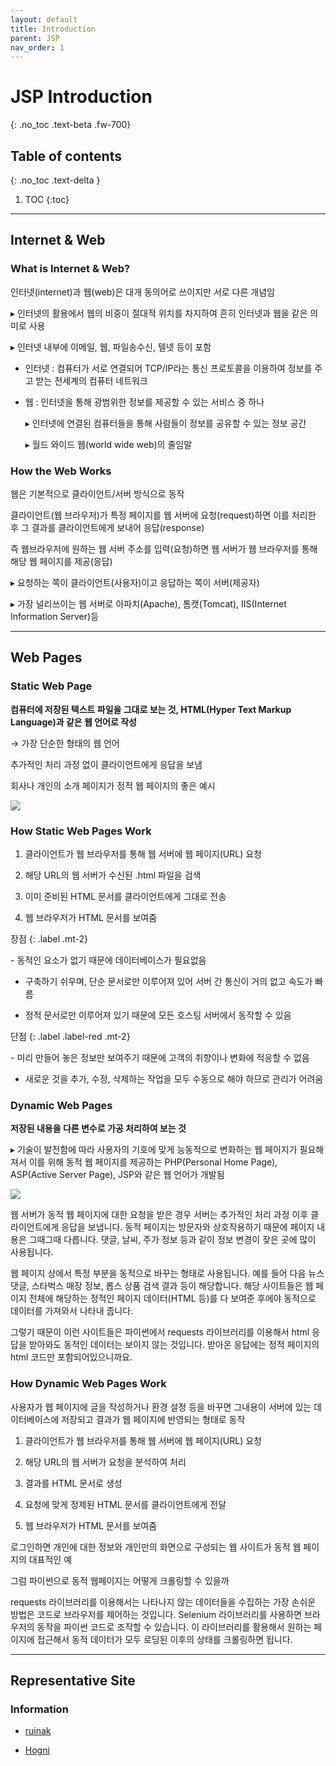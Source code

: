 ```yaml
---
layout: default
title: Introduction
parent: JSP
nav_order: 1
---
```


# JSP Introduction
{: .no_toc .text-beta .fw-700}

## Table of contents
{: .no_toc .text-delta }

1. TOC
{:toc}

---

## Internet & Web

### What is Internet & Web?

인터넷(internet)과 웹(web)은 대개 동의어로 쓰이지만 서로 다른 개념임

&#9656; 인터넷의 활용에서 웹의 비중이 절대적 위치를 차지하여 흔히 인터넷과 웹을 같은 의미로 사용

&#9656; 인터넷 내부에 이메일, 웹, 파일송수신, 텔넷 등이 포함

* 인터넷 : 컴퓨터가 서로 연결되어 TCP/IP라는 통신 프로토콜을 이용하여 정보를 주고 받는 전세계의 컴퓨터 네트워크

* 웹 : 인터넷을 통해 광범위한 정보를 제공할 수 있는 서비스 중 하나

    &#9656; 인터넷에 연결된 컴퓨터들을 통해 사람들이 정보를 공유할 수 있는 정보 공간

    &#9656; 월드 와이드 웹(world wide web)의 줄임말

### How the Web Works

웹은 기본적으로 클라이언트/서버 방식으로 동작

클라이언트(웹 브라우저)가 특정 페이지를 웹 서버에 요청(request)하면 이를 처리한 후 그 결과를 클라이언트에게 보내어 응답(response)

즉 웹브라우저에 원하는 웹 서버 주소를 입력(요청)하면 웹 서버가 웹 브라우저를 통해 해당 웹 페이지를 제공(응답)

&#9656; 요청하는 쪽이 클라이언트(사용자)이고 응답하는 쪽이 서버(제공자)

&#9656; 가장 널리쓰이는 웹 서버로 아파치(Apache), 톰캣(Tomcat), IIS(Internet Information Server)등

---

## Web Pages

### Static Web Page

**컴퓨터에 저장된 텍스트 파일을 그대로 보는 것, HTML(Hyper Text Markup Language)과 같은 웹 언어로 작성**

&#8594; 가장 단순한 형태의 웹 언어

추가적인 처리 과정 없이 클라이언트에게 응답을 보냄

회사나 개인의 소개 페이지가 정적 웹 페이지의 좋은 예시

![](https://gekdev.github.io/docs/jsp/example/static.png)

### How Static Web Pages Work

1. 클라이언트가 웹 브라우저를 통해 웹 서버에 웹 페이지(URL) 요청

2. 해당 URL의 웹 서버가 수신된 .html 파일을 검색

3. 이미 준비된 HTML 문서를 클라이언트에게 그대로 전송

4. 웹 브라우저가 HTML 문서를 보여줌

장점
{: .label .mt-2}
<div class="code-example" markdown="1">
- 동적인 요소가 없기 때문에 데이터베이스가 필요없음

- 구축하기 쉬우며, 단순 문서로만 이루어져 있어 서버 간 통신이 거의 없고 속도가 빠름

- 정적 문서로만 이루어져 있기 때문에 모든 호스팅 서버에서 동작할 수 있음
</div>

단점
{: .label .label-red .mt-2}
<div class="code-example" markdown="1">
- 미리 만들어 놓은 정보만 보여주기 때문에 고객의 취향이나 변화에 적응할 수 없음

- 새로운 것을 추가, 수정, 삭제하는 작업을 모두 수동으로 해야 하므로 관리가 어려움
</div>

### Dynamic Web Pages

**저장된 내용을 다른 변수로 가공 처리하여 보는 것**

&#9656; 기술이 발전함에 따라 사용자의 기호에 맞게 능동적으로 변화하는 웹 페이지가 필요해져서 이를 위해 동적 웹 페이지를 제공하는 PHP(Personal Home Page), ASP(Active Server Page), JSP와 같은 웹 언어가 개발됨

![](https://gekdev.github.io/docs/jsp/example/dynamic.png)

웹 서버가 동적 웹 페이지에 대한 요청을 받은 경우 서버는 추가적인 처리 과정 이후 클라이언트에게 응답을 보냅니다. 동적 페이지는 방문자와 상호작용하기 때문에 페이지 내용은 그때그때 다릅니다. 댓글, 날씨, 주가 정보 등과 같이 정보 변경이 잦은 곳에 많이 사용됩니다. 

 

웹 페이지 상에서 특정 부분을 동적으로 바꾸는 형태로 사용됩니다. 예를 들어 다음 뉴스 댓글, 스타벅스 매장 정보, 롭스 상품 검색 결과 등이 해당합니다. 해당 사이트들은 웹 페이지 전체에 해당하는 정적인 페이지 데이터(HTML 등)를 다 보여준 후에야 동적으로 데이터를 가져와서 나타내 줍니다. 

 

그렇기 때문이 이런 사이트들은 파이썬에서 requests 라이브러리를 이용해서 html 응답을 받아와도 동적인 데이터는 보이지 않는 것입니다. 받아온 응답에는 정적 페이지의 html 코드만 포함되어있으니까요.

### How Dynamic Web Pages Work

사용자가 웹 페이지에 글을 작성하거나 환경 설정 등을 바꾸면 그내용이 서버에 있는 데이터베이스에 저장되고 결과가 웹 페이지에 반영되는 형태로 동작

1. 클라이언트가 웹 브라우저를 통해 웹 서버에 웹 페이지(URL) 요청

2. 해당 URL의 웹 서버가 요청을 분석하여 처리

3. 결과를 HTML 문서로 생성

4. 요청에 맞게 정제된 HTML 문서를 클라이언트에게 전달

5. 웹 브라우저가 HTML 문서를 보여줌

로그인하면 개인에 대한 정보와 개인만의 화면으로 구성되는 웹 사이트가 동적 웹 페이지의 대표적인 예

그럼 파이썬으로 동적 웹페이지는 어떻게 크롤링할 수 있을까

requests 라이브러리를 이용해서는 나타나지 않는 데이터들을 수집하는 가장 손쉬운 방법은 코드로 브라우저를 제어하는 것입니다. Selenium 라이브러리를 사용하면 브라우저의 동작을 파이썬 코드로 조작할 수 있습니다. 이 라이브러리를 활용해서 원하는 페이지에 접근해서 동적 데이터가 모두 로딩된 이후의 상태를 크롤링하면 됩니다. 

---

## Representative Site

### Information

* [ruinak](https://velog.io/@ruinak_4127/%EC%9B%B9%EA%B3%BC-JSP-%ED%94%84%EB%A1%9C%EA%B7%B8%EB%9E%98%EB%B0%8D-%EC%9D%B4%ED%95%B4%ED%95%98%EA%B8%B0)

* [Hogni](https://hogni.tistory.com/75)
